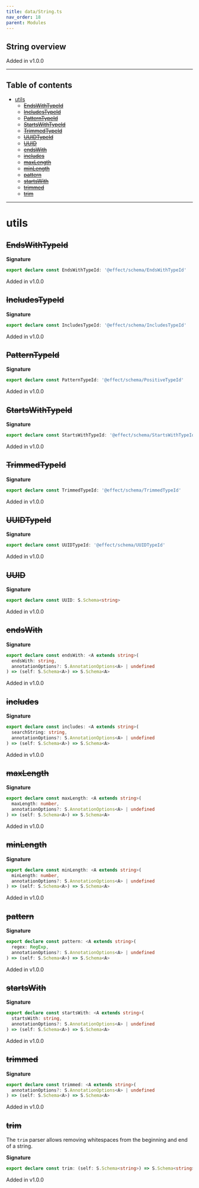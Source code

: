 ```yaml
---
title: data/String.ts
nav_order: 18
parent: Modules
---
```


## String overview

Added in v1.0.0

---

<h2 class="text-delta">Table of contents</h2>

- [utils](#utils)
  - [~~EndsWithTypeId~~](#endswithtypeid)
  - [~~IncludesTypeId~~](#includestypeid)
  - [~~PatternTypeId~~](#patterntypeid)
  - [~~StartsWithTypeId~~](#startswithtypeid)
  - [~~TrimmedTypeId~~](#trimmedtypeid)
  - [~~UUIDTypeId~~](#uuidtypeid)
  - [~~UUID~~](#uuid)
  - [~~endsWith~~](#endswith)
  - [~~includes~~](#includes)
  - [~~maxLength~~](#maxlength)
  - [~~minLength~~](#minlength)
  - [~~pattern~~](#pattern)
  - [~~startsWith~~](#startswith)
  - [~~trimmed~~](#trimmed)
  - [~~trim~~](#trim)

---

# utils

## ~~EndsWithTypeId~~

**Signature**

```ts
export declare const EndsWithTypeId: '@effect/schema/EndsWithTypeId'
```

Added in v1.0.0

## ~~IncludesTypeId~~

**Signature**

```ts
export declare const IncludesTypeId: '@effect/schema/IncludesTypeId'
```

Added in v1.0.0

## ~~PatternTypeId~~

**Signature**

```ts
export declare const PatternTypeId: '@effect/schema/PositiveTypeId'
```

Added in v1.0.0

## ~~StartsWithTypeId~~

**Signature**

```ts
export declare const StartsWithTypeId: '@effect/schema/StartsWithTypeId'
```

Added in v1.0.0

## ~~TrimmedTypeId~~

**Signature**

```ts
export declare const TrimmedTypeId: '@effect/schema/TrimmedTypeId'
```

Added in v1.0.0

## ~~UUIDTypeId~~

**Signature**

```ts
export declare const UUIDTypeId: '@effect/schema/UUIDTypeId'
```

Added in v1.0.0

## ~~UUID~~

**Signature**

```ts
export declare const UUID: S.Schema<string>
```

Added in v1.0.0

## ~~endsWith~~

**Signature**

```ts
export declare const endsWith: <A extends string>(
  endsWith: string,
  annotationOptions?: S.AnnotationOptions<A> | undefined
) => (self: S.Schema<A>) => S.Schema<A>
```

Added in v1.0.0

## ~~includes~~

**Signature**

```ts
export declare const includes: <A extends string>(
  searchString: string,
  annotationOptions?: S.AnnotationOptions<A> | undefined
) => (self: S.Schema<A>) => S.Schema<A>
```

Added in v1.0.0

## ~~maxLength~~

**Signature**

```ts
export declare const maxLength: <A extends string>(
  maxLength: number,
  annotationOptions?: S.AnnotationOptions<A> | undefined
) => (self: S.Schema<A>) => S.Schema<A>
```

Added in v1.0.0

## ~~minLength~~

**Signature**

```ts
export declare const minLength: <A extends string>(
  minLength: number,
  annotationOptions?: S.AnnotationOptions<A> | undefined
) => (self: S.Schema<A>) => S.Schema<A>
```

Added in v1.0.0

## ~~pattern~~

**Signature**

```ts
export declare const pattern: <A extends string>(
  regex: RegExp,
  annotationOptions?: S.AnnotationOptions<A> | undefined
) => (self: S.Schema<A>) => S.Schema<A>
```

Added in v1.0.0

## ~~startsWith~~

**Signature**

```ts
export declare const startsWith: <A extends string>(
  startsWith: string,
  annotationOptions?: S.AnnotationOptions<A> | undefined
) => (self: S.Schema<A>) => S.Schema<A>
```

Added in v1.0.0

## ~~trimmed~~

**Signature**

```ts
export declare const trimmed: <A extends string>(
  annotationOptions?: S.AnnotationOptions<A> | undefined
) => (self: S.Schema<A>) => S.Schema<A>
```

Added in v1.0.0

## ~~trim~~

The `trim` parser allows removing whitespaces from the beginning and end of a string.

**Signature**

```ts
export declare const trim: (self: S.Schema<string>) => S.Schema<string>
```

Added in v1.0.0
